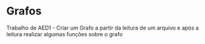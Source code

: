 # Grafos
Trabalho de AED1 - Criar um Grafo a partir da leitura de um arquivo e após a leitura realizar algumas funções sobre o grafo
